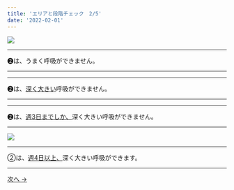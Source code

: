 ```yaml
---
title: 'エリアと段階チェック　2/5'
date: '2022-02-01'
---
```

![](/images/012_1.jpg)
***
➋は、うまく呼吸ができません。  
***
***
➋は、[深く大きい]()呼吸ができません。   
***
***
➋は、[週3日までしか、]()深く大きい呼吸ができません。   
***
![](/images/012_2.jpg)
***
②は、[週4日以上、]()深く大きい呼吸ができます。
***
[ 次へ → ](/posts/0-112233)
